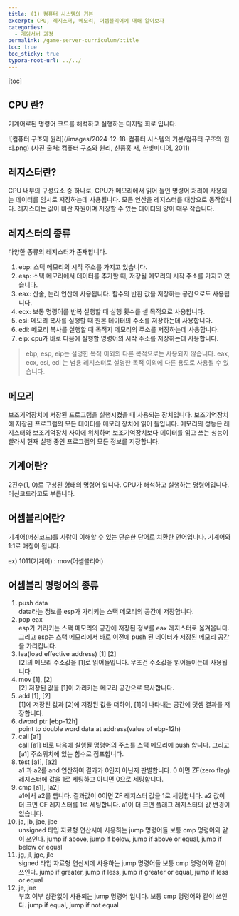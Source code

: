 ```yaml
---
title: (1) 컴퓨터 시스템의 기본
excerpt: CPU, 레지스터, 메모리, 어셈블리어에 대해 알아보자
categories: 
  - 게임서버 과정
permalink: /game-server-curriculum/:title
toc: true
toc_sticky: true
typora-root-url: ../../
---
```


[toc]

## CPU 란?

기계어로된 명령어 코드를 해석하고 실행하는 디지털 회로 입니다.

![컴퓨터 구조와 원리](/images/2024-12-18-컴퓨터 시스템의 기본/컴퓨터 구조와 원리.png)
(사진 출처: 컴퓨터 구조와 원리, 신종홍 저, 한빛미디어, 2011)



## 레지스터란?

CPU 내부의 구성요소 중 하나로, CPU가 메모리에서 읽어 들인 명령어 처리에 사용되는 데이터를 임시로 저장하는데 사용됩니다. 모든 연산을 레지스터를 대상으로 동작합니다. 레지스터는 값이 비싼 자원이며 저장할 수 있는 데이터의 양이 매우 작습니다.



## 레지스터의 종류

다양한 종류의 레지스터가 존재합니다.

1. ebp: 스택 메모리의 시작 주소를 가지고 있습니다.
2. esp: 스택 메모리에서 데이터를 추가할 때, 저장될 메모리의 시작 주소를 가지고 있습니다.
3. eax: 산술, 논리 연산에 사용됩니다. 함수의 반환 값을 저장하는 공간으로도 사용됩니다.
4. ecx: 보통 명령어를 반복 실행할 때 실행 횟수를 셀 목적으로 사용합니다.
5. esi: 메모리 복사를 실행할 때 원본 데이터의 주소를 저장하는데 사용합니다.
6. edi: 메모리 복사를 실행할 때 목적지 메모리의 주소를 저장하는데 사용합니다.
7. eip: cpu가 바로 다음에 실행할 명령어의 시작 주소를 저장하는데 사용합니다.

> ebp, esp, eip는 설명한 목적 이외의 다른 목적으로는 사용되지 않습니다.
> eax, ecx, esi, edi 는 범용 레지스터로 설명한 목적 이외에 다른 용도로 사용될 수 있습니다.



## 메모리

보조기억장치에 저장된 프로그램을 실행시켰을 때 사용되는 장치입니다. 보조기억장치에 저장된 프로그램의 모든 데이터를 메모리 장치에 읽어 들입니다. 메모리의 성능은 레지스터와 보조기억장치 사이에 위치하며 보조기억장치보다 데이터를 읽고 쓰는 성능이 빨라서 현재 실행 중인 프로그램의 모든 정보를 저장합니다.



## 기계어란?

2진수(1, 0)로 구성된 형태의 명령어 입니다. CPU가 해석하고 실행하는 명령어입니다.
머신코드라고도 부릅니다.



## 어셈블리어란?

기계어(머신코드)를 사람이 이해할 수 있는 단순한 단어로 치환한 언어입니다.
기계어와 1:1로 매칭이 됩니다.

ex) 1011(기계어) : mov(어셈블리어)



## 어셈블리 명령어의 종류

1. push data  
   data라는 정보를 esp가 가리키는 스택 메모리의 공간에 저장합니다.
2. pop eax  
   esp가 가리키는 스택 메모리의 공간에 저장된 정보를 eax 레지스터로 옮겨옵니다.
   그리고 esp는 스택 메모리에서 바로 이전에 push 된 데이터가 저장된 메모리 공간을 가리킵니다.
3. lea(load effective address) [1] [2]  
   [2]의 메모리 주소값을 [1]로 읽어들입니다. 무조건 주소값을 읽어들이는데 사용됩니다.
4. mov [1], [2]  
   [2] 저장된 값을 [1]이 가리키는 메모리 공간으로 복사합니다.
6. add [1], [2]  
   [1]에 저장된 값과 [2]에 저장된 값을 더하여, [1]이 나타내는 공간에 덧셈 결과를 저장합니다.
7. dword ptr [ebp-12h]  
   point to double word data at address(value of ebp-12h)
8. call [a1]  
   call [a1] 바로 다음에 실행될 명령어의 주소를 스택 메모리에 push 합니다. 그리고 [a1] 주소위치에 있는 함수로 점프합니다.
9. test [a1], [a2]  
   a1 과 a2를 and 연산하여 결과가 0인지 아닌지 판별합니다. 0 이면 ZF(zero flag) 레지스터에 값을 1로 세팅하고 아니면 0으로 세팅합니다.
10. cmp [a1], [a2]  
      a1에서 a2를 뺍니다. 결과값이 0이면 ZF 레지스터 값을 1로 세팅합니다. a2 값이 더 크면 CF 레지스터를 1로 세팅합니다. a1이 더 크면 플래그 레지스터의 값 변경이 없습니다.
11. ja, jb, jae, jbe  
    unsigned 타입 자료형 연산시에 사용하는 jump 명령어들
    보통 cmp 명령어와 같이 쓰인다.
    jump if above, jump if below, jump if above or equal, jump if below or equal 
12. jg, jl, jge, jle  
    signed 타입 자료형 연산시에 사용하는 jump 명령어들
    보통 cmp 명령어와 같이 쓰인다.
    jump if greater, jump if less, jump if greater or equal, jump if less or equal
13. je, jne  
    부호 여부 상관없이 사용되는 jump 명령어 입니다.
    보통 cmp 명령어와 같이 쓰인다.
    jump if equal, jump if not equal
